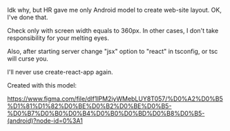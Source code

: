 Idk why, but HR gave me only Android model to create web-site layout. OK, I've done that.

Check only with screen width equals to 360px. In other cases, I don't take responsibility for your melting eyes. 

Also, after starting server change "jsx" option to "react" in tsconfig, or tsc will curse you. 

I'll never use create-react-app again.

Created with this model:

https://www.figma.com/file/dlf1lPM2iyWMebLUY8T057/%D0%A2%D0%B5%D1%81%D1%82%D0%BE%D0%B2%D0%BE%D0%B5-%D0%B7%D0%B0%D0%B4%D0%B0%D0%BD%D0%B8%D0%B5-(android)?node-id=0%3A1